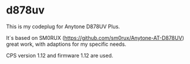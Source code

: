 # d878uv
This is my codeplug for Anytone D878UV Plus.

It´s based on SM0RUX (https://github.com/sm0rux/Anytone-AT-D878UV) great work, with adaptions for my specific needs.

CPS version 1.12 and firmware 1.12 are used.
